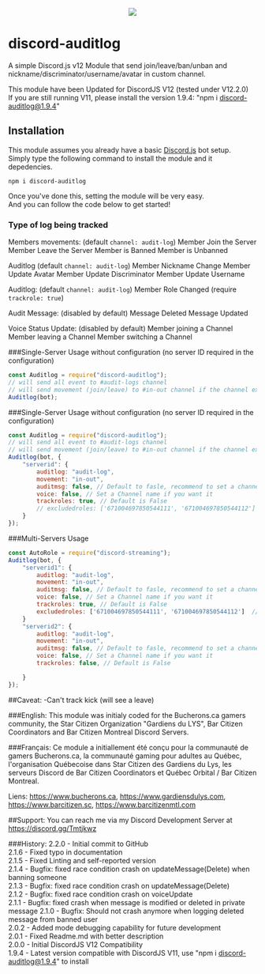 <p align="center"><a href="https://nodei.co/npm/discord-auditlog/"><img src="https://nodei.co/npm/discord-auditlog.png"></a></p>

# discord-auditlog
A simple Discord.js v12 Module that send join/leave/ban/unban and nickname/discriminator/username/avatar in custom channel.  

This module have been Updated for DiscordJS V12 (tested under V12.2.0)  
If you are still running V11, please install the version 1.9.4: "npm i discord-auditlog@1.9.4"  

## Installation
This module assumes you already have a basic [Discord.js](https://discord.js.org/#/) bot setup.  
Simply type the following command to install the module and it depedencies.  
```
npm i discord-auditlog
``` 

Once you've done this, setting the module will be very easy.  
And you can follow the code  below to get started!  

### Type of log being tracked
Members movements: (default `channel: audit-log`)
	Member Join the Server
	Member Leave the Server
	Member is Banned
	Member is Unbanned
	
Auditlog (default `channel: audit-log`)
	Member Nickname Change
	Member Update Avatar
	Member Update Discriminator
	Member Update Username
	
Auditlog: (default `channel: audit-log`)
	Member Role Changed (require `trackrole: true`)
		
	
Audit Message: (disabled by default)
	Message Deleted
	Message Updated

Voice Status Update: (disabled by default)
	Member joining a Channel
	Member leaving a Channel
	Member switching a Channel

		
###Single-Server Usage without configuration (no server ID required in the configuration)
```js
const Auditlog = require("discord-auditlog");
// will send all event to #audit-logs channel
// will send movement (join/leave) to #in-out channel if the channel exist
Auditlog(bot);
```

###Single-Server Usage without configuration (no server ID required in the configuration)
```js
const Auditlog = require("discord-auditlog");
// will send all event to #audit-logs channel
// will send movement (join/leave) to #in-out channel if the channel exist
Auditlog(bot, {
	"serverid": {
		auditlog: "audit-log",	
		movement: "in-out",
		auditmsg: false, // Default to fasle, recommend to set a channel
		voice: false, // Set a Channel name if you want it
		trackroles: true, // Default is False
		// excludedroles: ['671004697850544111', '671004697850544112']  // This is an OPTIONAL array of Roles ID that won't be tracked
	}
});
```

###Multi-Servers Usage 
```js
const AutoRole = require("discord-streaming");
Auditlog(bot, {
	"serverid1": {
		auditlog: "audit-log",
		movement: "in-out",
		auditmsg: false, // Default to fasle, recommend to set a channel
		voice: false, // Set a Channel name if you want it
		trackroles: true, // Default is False
		excludedroles: ['671004697850544111', '671004697850544112']  // This is an OPTIONAL array of Roles ID that won't be tracked
	}
	"serverid2": {
		auditlog: "audit-log",
		movement: "in-out",
		auditmsg: false, // Default to fasle, recommend to set a channel
		voice: false, // Set a Channel name if you want it
		trackroles: false, // Default is False

	}
});
```

##Caveat:
-Can't track kick (will see a leave)  

###English:
This module was initialy coded for the Bucherons.ca gamers community, the Star Citizen Organization "Gardiens du LYS", Bar Citizen Coordinators and Bar Citizen Montreal Discord Servers.  

###Français:
Ce module a initiallement été conçu pour la communauté de gamers Bucherons.ca, la communauté gaming pour adultes au Québec, l'organisation Québecoise dans Star Citizen des Gardiens du Lys, les serveurs Discord de Bar Citizen Coordinators et Québec Orbital / Bar Citizen Montreal.  
  
Liens:  https://www.bucherons.ca, https://www.gardiensdulys.com, https://www.barcitizen.sc, https://www.barcitizenmtl.com  

##Support:
You can reach me via my Discord Development Server at https://discord.gg/Tmtjkwz  

###History: 
2.2.0 - Initial commit to GitHub  
2.1.6 - Fixed typo in documentation  
2.1.5 - Fixed Linting and self-reported version  
2.1.4 - Bugfix: fixed race condition crash on updateMessage(Delete) when banning someone  
2.1.3 - Bugfix: fixed race condition crash on updateMessage(Delete)  
2.1.2 - Bugfix: fixed race condition crash on voiceUpdate  
2.1.1 - Bugfix: fixed crash when message is modified or deleted in private message
2.1.0 - Bugfix: Should not crash anymore when logging deleted message from banned user  
2.0.2 - Added mode debugging capability for future development  
2.0.1 - Fixed Readme.md with better description  
2.0.0 - Initial DiscordJS V12 Compatibility  
1.9.4 - Latest version compatible with DiscordJS V11, use "npm i discord-auditlog@1.9.4" to install  